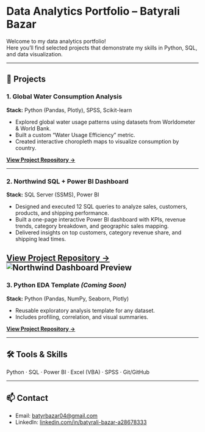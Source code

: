 # Data Analytics Portfolio – Batyrali Bazar

Welcome to my data analytics portfolio!  
Here you’ll find selected projects that demonstrate my skills in Python, SQL, and data visualization.

---

## 🔹 Projects

### 1. Global Water Consumption Analysis
**Stack:** Python (Pandas, Plotly), SPSS, Scikit-learn  
- Explored global water usage patterns using datasets from Worldometer & World Bank.
- Built a custom “Water Usage Efficiency” metric.
- Created interactive choropleth maps to visualize consumption by country.

[**View Project Repository →**](https://github.com/b4tyr4li/water-consumption-analysis)

---

### 2. Northwind SQL + Power BI Dashboard
**Stack:** SQL Server (SSMS), Power BI  
- Designed and executed 12 SQL queries to analyze sales, customers, products, and shipping performance.  
- Built a one-page interactive Power BI dashboard with KPIs, revenue trends, category breakdown, and geographic sales mapping.  
- Delivered insights on top customers, category revenue share, and shipping lead times.

[**View Project Repository →**](https://github.com/YOUR_USERNAME/sql-data-exploration)
![Northwind Dashboard Preview](bi/figures/01_dashboard_full.png)
---

### 3. Python EDA Template *(Coming Soon)*
**Stack:** Python (Pandas, NumPy, Seaborn, Plotly)  
- Reusable exploratory analysis template for any dataset.
- Includes profiling, correlation, and visual summaries.

[**View Project Repository →**](https://github.com/b4tyr4li/python-eda-template)

---

## 🛠️ Tools & Skills
Python · SQL · Power BI · Excel (VBA) · SPSS · Git/GitHub

---

## 📫 Contact
- Email: batyrbazar04@gmail.com  
- LinkedIn: [linkedin.com/in/batyrali-bazar-a28678333](https://www.linkedin.com/in/batyrali-bazar-a28678333)
